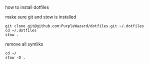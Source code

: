 how to install dotfiles

make sure git and stow is installed

```
git clone git@github.com:PurpleWazard/dotfiles.git ~/.dotfiles  
cd ~/.dotfiles   
stow . 
```

remove all symliks

```
cd ~/ 
stow -D .
```

